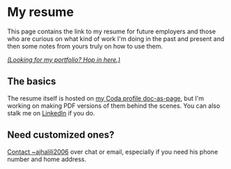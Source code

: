 # My resume

This page contains the link to my resume for future employers and those who are
curious on what kind of work I'm doing in the past and present and then some notes from yours truly on how to use them.

[*(Looking for my portfolio? Hop in here.)*](../portfolio/index.md)

## The basics

The resume itself is hosted on [my Coda profile doc-as-page](https://coda.io/@ajhalili2006/readme/resume-2), but I'm working on making PDF versions of them behind the scenes. You can also stalk
me on [LinkedIn](https://linkedin.com/in/ajhalili2006) if you do.

## Need customized ones?

[Contact ~ajhalili2006](../contact.md) over chat or email, especially if you need his phone number and home address.
